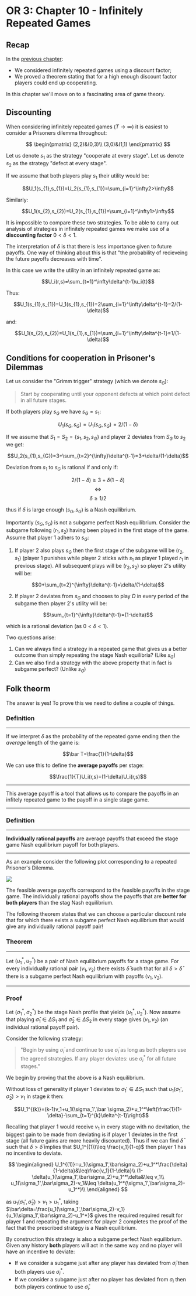 # OR 3: Chapter 10 - Infinitely Repeated Games

## Recap

In the [previous chapter](Chapter_10_Infinitely_Repeated_Games.pdf):

- We considered infinitely repeated games using a discount factor;
- We proved a theorem stating that for a high enough discount factor players could end up cooperating.

In this chapter we'll move on to a fascinating area of game theory.

## Discounting

When considering infinitely repeated games ($T\to\infty$) it is easiest to consider a Prisoners dilemma throughout:

$$
\begin{pmatrix}
(2,2)&(0,3)\\
(3,0)&(1,1)
\end{pmatrix}
$$

Let us denote $s_{1}$ as the strategy "cooperate at every stage". Let us denote $s_{2}$ as the strategy "defect at every stage".

If we assume that both players play $s_{1}$ their utility would be:

$$U_1(s_{1},s_{1})=U_2(s_{1},s_{1})=\sum_{i=1}^\infty2>\infty$$

Similarly:

$$U_1(s_{2},s_{2})=U_2(s_{1},s_{1})=\sum_{i=1}^\infty1>\infty$$

It is impossible to compare these two strategies. To be able to carry out analysis of strategies in infinitely repeated games we make use of a **discounting factor** $0<\delta<1$.

The interpretation of $\delta$ is that there is less importance given to future payoffs. One way of thinking about this is that "the probability of recieveing the future payoffs decreases with time".

In this case we write the utility in an infinitely repeated game as:

$$U_i(r,s)=\sum_{t=1}^\infty\delta^{t-1}u_i{t}$$

Thus:

$$U_1(s_{1},s_{1})=U_1(s_{1},s_{1})=2\sum_{i=1}^\infty\delta^{t-1}=2/(1-\delta)$$

and:

$$U_1(s_{2},s_{2})=U_1(s_{1},s_{1})=\sum_{i=1}^\infty\delta^{t-1}=1/(1-\delta)$$

## Conditions for cooperation in Prisoner's Dilemmas

Let us consider the "Grimm trigger" strategy (which we denote $s_G$):

> Start by cooperating until your opponent defects at which point defect in all future stages.

If both players play $s_G$ we have $s_G=s_1$:

$$U_1(s_{G},s_{G})=U_1(s_{G},s_{G})=2/(1-\delta)$$

If we assume that $S_1=S_2=\{s_1,s_2,s_G\}$ and player 2 deviates from $S_G$ to $s_2$ we get:

$$U_2(s_{1},s_{G})=3+\sum_{t=2}^{\infty}\delta^{t-1}=3+\delta/(1-\delta)$$

Deviation from $s_1$ to $s_G$ is rational if and only if:

$$2/(1-\delta)\geq 3+\delta(1-\delta)$$
$$\Leftrightarrow$$
$$\delta\geq 1/2$$

thus if $\delta$ is large enough $(s_G,s_G)$ is a Nash equilibrium.

Importantly $(s_G,s_G)$ is not a subgame perfect Nash equilibrium. Consider the subgame following $(r_1,s_2)$ having been played in the first stage of the game. Assume that player 1 adhers to $s_G$:

1. If player 2 also plays $s_G$ then the first stage of the subgame will be $(r_2,s_1)$ (player 1 punishes while player 2 sticks with $s_1$ as player 1 played $r_1$ in previous stage). All subsequent plays will be $(r_2,s_2)$ so player 2's utility will be:

$$0+\sum_{t=2}^{\infty}\delta^{t-1}=\delta/(1-\delta)$$

2. If player 2 deviates from $s_G$ and chooses to play $D$ in every period of the subgame then player 2's utility will be:

$$\sum_{t=1}^{\infty}\delta^{t-1}=(1-\delta)$$

which is a rational deviation (as $0<\delta<1$).

Two questions arise:

1. Can we always find a strategy in a repeated game that gives us a better outcome than simply repeating the stage Nash equilibria? (Like $s_G$)
2. Can we also find a strategy with the above property that in fact is subgame perfect? (Unlike $s_G$)

## Folk theorm

The answer is yes! To prove this we need to define a couple of things.

### Definition

---

If we interpret $\delta$ as the probability of the repeated game ending then the _average_ length of the game is:

$$\bar T=\frac{1}{1-\delta}$$

We can use this to define the **average payoffs** per stage:

$$\frac{1}{T}U_i(r,s)=(1-\delta)U_i(r,s)$$

---

This average payoff is a tool that allows us to compare the payoffs in an infitely repeated game to the payoff in a single stage game.

---

### Definition

---

**Individually rational payoffs** are average payoffs that exceed the stage game Nash equilibrium payoff for both players.

---

As an example consider the following plot corresponding to a repeated Prisoner's Dilemma.

![](images/L10-img01.png)

The feasible average payoffs correspond to the feasible payoffs in the stage game. The individually rational payoffs show the payoffs that are **better for both players** than the stag Nash equilibrium.

The following theorem states that we can choose a particular discount rate that for which there exists a subgame perfect Nash equilibrium that would give any individually rational payoff pair!

### Theorem

---

Let $(u_1^*,u_2^*)$ be a pair of Nash equilibrium payoffs for a stage game. For every individually rational pair $(v_1,v_2)$ there exists $\bar \delta$ such that for all $\delta>\bar \delta$ there is a subgame perfect Nash equilibrium with payoffs $(v_1,v_2)$.

---

### Proof

Let $(\sigma_1^*,\sigma_2^*)$ be the stage Nash profile that yields $(u_1^*,u_2^*)$. Now assume that playing $\bar\sigma_1\in\Delta S_1$ and $\bar\sigma_2\in\Delta S_2$ in every stage gives $(v_1,v_2)$ (an individual rational payoff pair).

Consider the following strategy:

> "Begin by using $\bar \sigma_i$ and continue to use $\bar \sigma_i$ as long as both players use the agreed strategies. If any player deviates: use $\sigma_i^*$ for all future stages."

We begin by proving that the above is a Nash equilibrium.

Without loss of generality if player 1 deviates to $\sigma_1'\in\Delta S_1$ such that $u_1(\sigma_1',\bar \sigma_2)>v_1$ in stage $k$ then:

$$U_1^{(k)}=(k-1)v_1+u_1(\sigma_1',\bar \sigma_2)+u_1^*\left(\frac{1}{1-\delta}-\sum_{t=1}^{k}\delta^{t-1}\right)$$

Recalling that player 1 would receive $v_1$ in every stage with no devitation, the biggest gain to be made from deviating is if player 1 deviates in the first stage (all future gains are more heavily discounted). Thus if we can find $\bar\delta$ such that $\delta>\bar\delta$ implies that $U_1^{(1)}\leq \frac{v_1}{1-q}$ then player 1 has no incentive to deviate.

$$
\begin{aligned}
U_1^{(1)}=u_1(\sigma_1',\bar\sigma_2)+u_1^*\frac{\delta}{1-\delta}&\leq\frac{v_1}{1-\delta}\\
(1-\delta)u_1(\sigma_1',\bar\sigma_2)+u_1^*\delta&\leq v_1\\
u_1(\sigma_1',\bar\sigma_2)-v_1&\leq \delta(u_1^*(\sigma_1',\bar\sigma_2)-u_1^*)\\
\end{aligned}
$$

as $u_1(\sigma_1',\bar \sigma_2)>v_1>u_1^*$, taking $\bar\delta=\frac{u_1(\sigma_1',\bar\sigma_2)-v_1}{u_1(\sigma_1',\bar\sigma_2)-u_1^*}$ gives the required required result for player 1 and repeating the argument for player 2 completes the proof of the fact that the prescribed strategy is a Nash equilibrium.

By construction this strategy is also a subgame perfect Nash equilibrium. Given any history **both** players will act in the same way and no player will have an incentive to deviate:

- If we consider a subgame just after any player has deviated from $\bar\sigma_i$ then both players use $\sigma_i^*$.
- If we consider a subgame just after no player has deviated from $\sigma_i$ then both players continue to use $\bar\sigma_i$.
